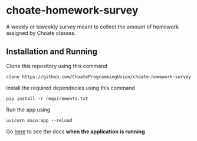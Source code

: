 # choate-homework-survey
A weekly or biweekly survey meant to collect the amount of homework assigned by Choate classes.

## Installation and Running

Clone this repository using this command
```
clone https://github.com/ChoateProgrammingUnion/choate-homework-survey
```
Install the required dependecies using this command
```
pip install -r requirements.txt
```
Run the app using
```
uvicorn main:app --reload
```
Go [here](http://127.0.0.1:8000/docs#/) to see the docs **when the application is running**
